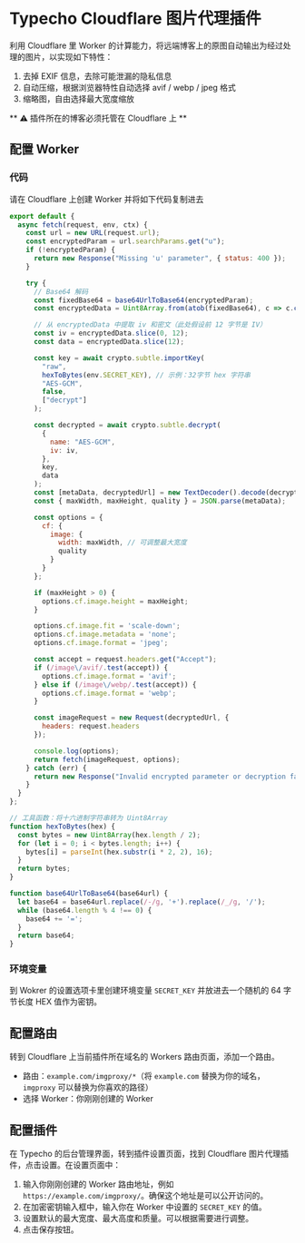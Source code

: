 # Typecho Cloudflare 图片代理插件

利用 Cloudflare 里 Worker 的计算能力，将远端博客上的原图自动输出为经过处理的图片，以实现如下特性：

1. 去掉 EXIF 信息，去除可能泄漏的隐私信息
2. 自动压缩，根据浏览器特性自动选择 avif / webp / jpeg 格式
3. 缩略图，自由选择最大宽度缩放

** ⚠️ 插件所在的博客必须托管在 Cloudflare 上 **

## 配置 Worker

### 代码

请在 Cloudflare 上创建 Worker 并将如下代码复制进去

```js
export default {
  async fetch(request, env, ctx) {
    const url = new URL(request.url);
    const encryptedParam = url.searchParams.get("u");
    if (!encryptedParam) {
      return new Response("Missing 'u' parameter", { status: 400 });
    }

    try {
      // Base64 解码
      const fixedBase64 = base64UrlToBase64(encryptedParam);
      const encryptedData = Uint8Array.from(atob(fixedBase64), c => c.charCodeAt(0));

      // 从 encryptedData 中提取 iv 和密文（此处假设前 12 字节是 IV）
      const iv = encryptedData.slice(0, 12);
      const data = encryptedData.slice(12);

      const key = await crypto.subtle.importKey(
        "raw",
        hexToBytes(env.SECRET_KEY), // 示例：32字节 hex 字符串
        "AES-GCM",
        false,
        ["decrypt"]
      );

      const decrypted = await crypto.subtle.decrypt(
        {
          name: "AES-GCM",
          iv: iv,
        },
        key,
        data
      );
      const [metaData, decryptedUrl] = new TextDecoder().decode(decrypted).split('|');
      const { maxWidth, maxHeight, quality } = JSON.parse(metaData);

      const options = {
        cf: {
          image: {
            width: maxWidth, // 可调整最大宽度
            quality
          }
        }
      };

      if (maxHeight > 0) {
        options.cf.image.height = maxHeight;
      }

      options.cf.image.fit = 'scale-down';
      options.cf.image.metadata = 'none';
      options.cf.image.format = 'jpeg';

      const accept = request.headers.get("Accept");
      if (/image\/avif/.test(accept)) {
        options.cf.image.format = 'avif';
      } else if (/image\/webp/.test(accept)) {
        options.cf.image.format = 'webp';
      }

      const imageRequest = new Request(decryptedUrl, {
        headers: request.headers
      });

      console.log(options);
      return fetch(imageRequest, options);
    } catch (err) {
      return new Response("Invalid encrypted parameter or decryption failed", { status: 400 });
    }
  }
};

// 工具函数：将十六进制字符串转为 Uint8Array
function hexToBytes(hex) {
  const bytes = new Uint8Array(hex.length / 2);
  for (let i = 0; i < bytes.length; i++) {
    bytes[i] = parseInt(hex.substr(i * 2, 2), 16);
  }
  return bytes;
}

function base64UrlToBase64(base64url) {
  let base64 = base64url.replace(/-/g, '+').replace(/_/g, '/');
  while (base64.length % 4 !== 0) {
    base64 += '=';
  }
  return base64;
}
```

### 环境变量

到 Wokrer 的设置选项卡里创建环境变量 `SECRET_KEY` 并放进去一个随机的 64 字节长度 HEX 值作为密钥。

## 配置路由

转到 Cloudflare 上当前插件所在域名的 Workers 路由页面，添加一个路由。

- 路由：`example.com/imgproxy/*`（将 `example.com` 替换为你的域名，`imgproxy` 可以替换为你喜欢的路径）
- 选择 Worker：你刚刚创建的 Worker

## 配置插件

在 Typecho 的后台管理界面，转到插件设置页面，找到 Cloudflare 图片代理插件，点击设置。在设置页面中：

1. 输入你刚刚创建的 Worker 路由地址，例如 `https://example.com/imgproxy/`。确保这个地址是可以公开访问的。
2. 在加密密钥输入框中，输入你在 Worker 中设置的 `SECRET_KEY` 的值。
3. 设置默认的最大宽度、最大高度和质量。可以根据需要进行调整。
4. 点击保存按钮。